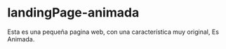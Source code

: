 # landingPage-animada
Esta es una pequeña pagina web, con una característica muy original, Es Animada.
